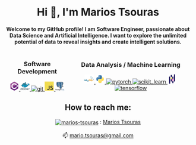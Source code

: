<div align="center">
<h1 align="center">Hi 👋, I'm Marios Tsouras</h1>
<h4 align="center">Welcome to my GitHub profile! I am Software Engineer, passionate about Data Science and Artificial Intelligence. I want to explore the unlimited potential of data to reveal insights and create intelligent solutions.</h4>

<div style="display:flex; align-items: center; justify-content: center;">
    <div>
        <h3>Software Development</h3>
        <div align="center">
            <a href="https://www.w3schools.com/cpp/" target="_blank" rel="noreferrer">
                <img
                src="https://raw.githubusercontent.com/devicons/devicon/master/icons/csharp/csharp-original.svg"
                alt="cplusplus"
                width="25"
                height="25"
                />
            </a>
            <a href="https://www.docker.com/" target="_blank" rel="noreferrer">
                <img
                src="https://raw.githubusercontent.com/devicons/devicon/master/icons/docker/docker-original-wordmark.svg"
                alt="docker"
                width="25"
                height="25"
                />
            </a>
            <a href="https://git-scm.com/" target="_blank" rel="noreferrer">
                <img
                src="https://www.vectorlogo.zone/logos/git-scm/git-scm-icon.svg"
                alt="git"
                width="25"
                height="25"
                />
            </a>
            <a
                href="https://developer.mozilla.org/en-US/docs/Web/JavaScript"
                target="_blank"
                rel="noreferrer"
            >
                <img
                src="https://raw.githubusercontent.com/devicons/devicon/master/icons/javascript/javascript-original.svg"
                alt="javascript"
                width="25"
                height="25"
                />
            </a>
            <a href="https://www.postgresql.org" target="_blank" rel="noreferrer">
                <img
                src="https://raw.githubusercontent.com/devicons/devicon/master/icons/postgresql/postgresql-original-wordmark.svg"
                alt="postgresql"
                width="25"
                height="25"
                />
            </a>
        </div>
    </div>
    <div>
        <h3>Data Analysis / Machine Learning</h3>
        <div align="center">
            <a href="https://www.mysql.com/" target="_blank" rel="noreferrer">
                <img
                src="https://raw.githubusercontent.com/devicons/devicon/master/icons/mysql/mysql-original-wordmark.svg"
                alt="mysql"
                width="25"
                height="25"
                />
            </a>
            <a href="https://www.python.org" target="_blank" rel="noreferrer">
                <img
                src="https://raw.githubusercontent.com/devicons/devicon/master/icons/python/python-original.svg"
                alt="python"
                width="25"
                height="25"
                />
            </a>
            <a href="https://pytorch.org/" target="_blank" rel="noreferrer">
                <img
                src="https://www.vectorlogo.zone/logos/pytorch/pytorch-icon.svg"
                alt="pytorch"
                width="25"
                height="25"
                />
            </a>
            <a href="https://scikit-learn.org/" target="_blank" rel="noreferrer">
                <img
                src="https://upload.wikimedia.org/wikipedia/commons/0/05/Scikit_learn_logo_small.svg"
                alt="scikit_learn"
                width="25"
                height="25"
                />
            </a>
            <a href="https://pandas.pydata.org/" target="_blank" rel="noreferrer">
                <img
                src="https://raw.githubusercontent.com/devicons/devicon/2ae2a900d2f041da66e950e4d48052658d850630/icons/pandas/pandas-original.svg"
                alt="pandas"
                width="25"
                height="25"
                />
            </a>
            <a href="https://www.tensorflow.org" target="_blank" rel="noreferrer">
                <img
                src="https://www.vectorlogo.zone/logos/tensorflow/tensorflow-icon.svg"
                alt="tensorflow"
                width="25"
                height="25"
                />
            </a>
        </div>
    </div>
</div>




## How to reach me:
<a href="https://www.linkedin.com/in/marios-tsouras" target="blank"><img align="center" src="https://raw.githubusercontent.com/rahuldkjain/github-profile-readme-generator/master/src/images/icons/Social/linked-in-alt.svg" alt="marios-tsouras" height="15" width="25" /></a> :  [Marios Tsouras](https://www.linkedin.com/in/marios-tsouras)</br></br>
📫 <a href="mailto:mario.tsouras@gmail.com">mario.tsouras@gmail.com</a>
</div>
<!--
Here are some ideas to get you started:
- 

- 🔭 I’m currently working on ...
- 🌱 I’m currently learning ...
- 👯 I’m looking to collaborate on ...
- 🤔 I’m looking for help with ...
- 💬 Ask me about ...
- 📫 How to reach me: ...
- 😄 Pronouns: ...
- ⚡ Fun fact: ...
-->
